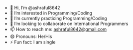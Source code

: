 - 👋 Hi, I’m @ashraful8642
- 👀 I’m interested in Programming/Coding
- 🌱 I’m currently practicing Programming/Coding 
- 💞️ I’m looking to collaborate on International Programmers
- 📫 How to reach me: ashraful8642@gmail.com
- 😄 Pronouns: He/His
- ⚡ Fun fact: I am single

<!---
ashraful8642/ashraful8642 is a ✨ unique ✨ repository because its `README.md` (this file) appears on your GitHub profile.
You can click the Preview link to take a look at your changes.
--->

